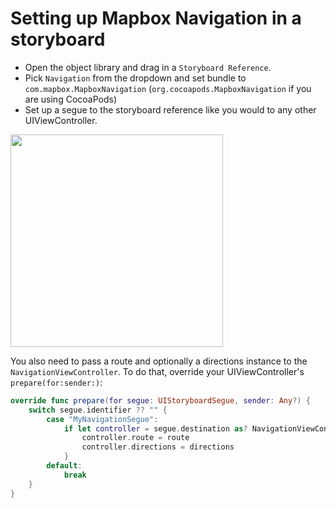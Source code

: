# Setting up Mapbox Navigation in a storyboard

- Open the object library and drag in a `Storyboard Reference`.
- Pick `Navigation` from the dropdown and set bundle to `com.mapbox.MapboxNavigation` (`org.cocoapods.MapboxNavigation` if you are using CocoaPods)
- Set up a segue to the storyboard reference like you would to any other UIViewController.

<img src="img/setup_ib.png" width=340>

You also need to pass a route and optionally a directions instance to the `NavigationViewController`. To do that, override your UIViewController's `prepare(for:sender:)`:

```swift
override func prepare(for segue: UIStoryboardSegue, sender: Any?) {
    switch segue.identifier ?? "" {
        case "MyNavigationSegue":
            if let controller = segue.destination as? NavigationViewController {
                controller.route = route
                controller.directions = directions
            }
        default:
            break
    }
}

